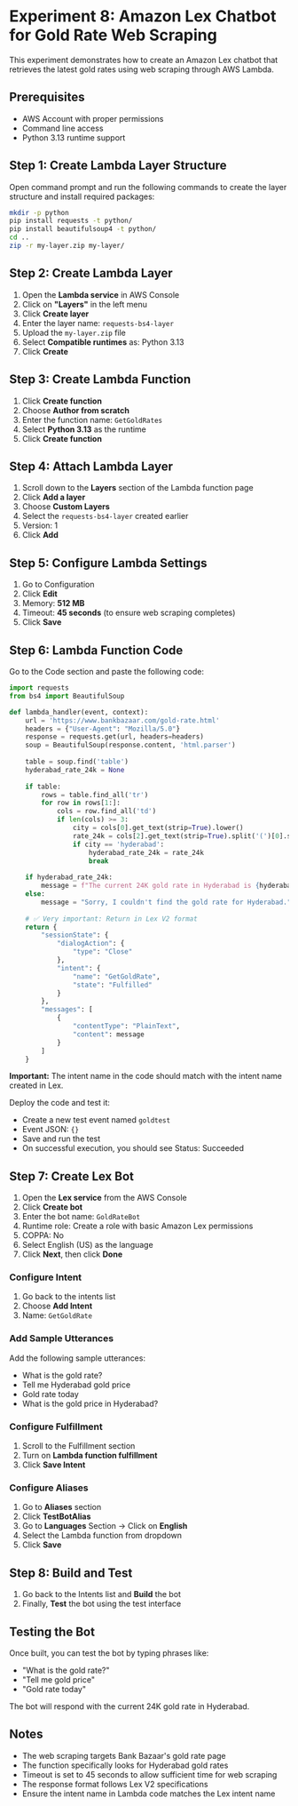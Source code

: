 # Experiment 8: Amazon Lex Chatbot for Gold Rate Web Scraping

This experiment demonstrates how to create an Amazon Lex chatbot that retrieves the latest gold rates using web scraping through AWS Lambda.

## Prerequisites

- AWS Account with proper permissions
- Command line access
- Python 3.13 runtime support

## Step 1: Create Lambda Layer Structure

Open command prompt and run the following commands to create the layer structure and install required packages:

```bash
mkdir -p python
pip install requests -t python/
pip install beautifulsoup4 -t python/
cd ..
zip -r my-layer.zip my-layer/
```

## Step 2: Create Lambda Layer

1. Open the **Lambda service** in AWS Console
2. Click on **"Layers"** in the left menu
3. Click **Create layer**
4. Enter the layer name: `requests-bs4-layer`
5. Upload the `my-layer.zip` file
6. Select **Compatible runtimes** as: Python 3.13
7. Click **Create**

## Step 3: Create Lambda Function

1. Click **Create function**
2. Choose **Author from scratch**
3. Enter the function name: `GetGoldRates`
4. Select **Python 3.13** as the runtime
5. Click **Create function**

## Step 4: Attach Lambda Layer

1. Scroll down to the **Layers** section of the Lambda function page
2. Click **Add a layer**
3. Choose **Custom Layers**
4. Select the `requests-bs4-layer` created earlier
5. Version: 1
6. Click **Add**

## Step 5: Configure Lambda Settings

1. Go to Configuration
2. Click **Edit**
3. Memory: **512 MB**
4. Timeout: **45 seconds** (to ensure web scraping completes)
5. Click **Save**

## Step 6: Lambda Function Code

Go to the Code section and paste the following code:

```python
import requests
from bs4 import BeautifulSoup

def lambda_handler(event, context):
    url = 'https://www.bankbazaar.com/gold-rate.html'
    headers = {"User-Agent": "Mozilla/5.0"}
    response = requests.get(url, headers=headers)
    soup = BeautifulSoup(response.content, 'html.parser')
    
    table = soup.find('table')
    hyderabad_rate_24k = None
    
    if table:
        rows = table.find_all('tr')
        for row in rows[1:]:
            cols = row.find_all('td')
            if len(cols) >= 3:
                city = cols[0].get_text(strip=True).lower()
                rate_24k = cols[2].get_text(strip=True).split('(')[0].strip()
                if city == 'hyderabad':
                    hyderabad_rate_24k = rate_24k
                    break
    
    if hyderabad_rate_24k:
        message = f"The current 24K gold rate in Hyderabad is {hyderabad_rate_24k}."
    else:
        message = "Sorry, I couldn't find the gold rate for Hyderabad."
    
    # ✅ Very important: Return in Lex V2 format
    return {
        "sessionState": {
            "dialogAction": {
                "type": "Close"
            },
            "intent": {
                "name": "GetGoldRate",
                "state": "Fulfilled"
            }
        },
        "messages": [
            {
                "contentType": "PlainText",
                "content": message
            }
        ]
    }
```

**Important:** The intent name in the code should match with the intent name created in Lex.

Deploy the code and test it:
- Create a new test event named `goldtest`
- Event JSON: `{}`
- Save and run the test
- On successful execution, you should see Status: Succeeded

## Step 7: Create Lex Bot

1. Open the **Lex service** from the AWS Console
2. Click **Create bot**
3. Enter the bot name: `GoldRateBot`
4. Runtime role: Create a role with basic Amazon Lex permissions
5. COPPA: No
6. Select English (US) as the language
7. Click **Next**, then click **Done**

### Configure Intent

1. Go back to the intents list
2. Choose **Add Intent**
3. Name: `GetGoldRate`

### Add Sample Utterances

Add the following sample utterances:
- What is the gold rate?
- Tell me Hyderabad gold price
- Gold rate today
- What is the gold price in Hyderabad?

### Configure Fulfillment

1. Scroll to the Fulfillment section
2. Turn on **Lambda function fulfillment**
3. Click **Save Intent**

### Configure Aliases

1. Go to **Aliases** section
2. Click **TestBotAlias**
3. Go to **Languages** Section → Click on **English**
4. Select the Lambda function from dropdown
5. Click **Save**

## Step 8: Build and Test

1. Go back to the Intents list and **Build** the bot
2. Finally, **Test** the bot using the test interface

## Testing the Bot

Once built, you can test the bot by typing phrases like:
- "What is the gold rate?"
- "Tell me gold price"
- "Gold rate today"

The bot will respond with the current 24K gold rate in Hyderabad.

## Notes

- The web scraping targets Bank Bazaar's gold rate page
- The function specifically looks for Hyderabad gold rates
- Timeout is set to 45 seconds to allow sufficient time for web scraping
- The response format follows Lex V2 specifications
- Ensure the intent name in Lambda code matches the Lex intent name